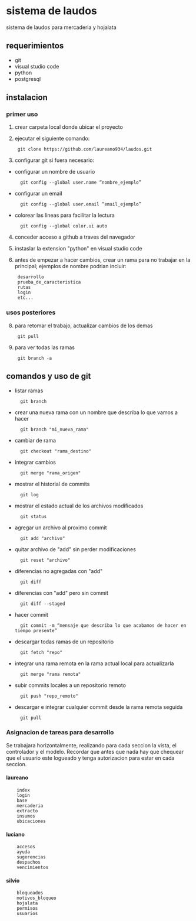 # sistema de laudos
sistema de laudos para mercaderia y hojalata

## requerimientos
- git
- visual studio code
- python
- postgresql

## instalacion

### primer uso

1. crear carpeta local donde ubicar el proyecto

2. ejecutar el siguiente comando:

        git clone https://github.com/laureano934/laudos.git

3. configurar git si fuera necesario:

- configurar un nombre de usuario

        git config --global user.name “nombre_ejemplo”

- configurar un email

        git config --global user.email “email_ejemplo”

- colorear las lineas para facilitar la lectura

        git config --global color.ui auto

4. conceder acceso a github a traves del navegador

5. instaslar la extension "python" en visual studio code

6. antes de empezar a hacer cambios, crear un rama para no trabajar en la principal; ejemplos de nombre podrian incluir:

        desarrollo
        prueba_de_caracteristica
        rutas
        login
        etc...

### usos posteriores

8. para retomar el trabajo, actualizar cambios de los demas
        
        git pull

7. para ver todas las ramas

        git branch -a

## comandos y uso de git

- listar ramas

        git branch

- crear una nueva rama con un nombre que describa lo que vamos a hacer

        git branch "mi_nueva_rama"

- cambiar de rama

        git checkout "rama_destino"

- integrar cambios

        git merge "rama_origen"

- mostrar el historial de commits

        git log

- mostrar el estado actual de los archivos modificados
        
        git status

- agregar un archivo al proximo commit

        git add "archivo"

- quitar archivo de "add" sin perder modificaciones
        
        git reset "archivo"

- diferencias no agregadas con "add"
        
        git diff

- diferencias con "add" pero sin commit

        git diff --staged

- hacer commit

        git commit -m “mensaje que describa lo que acabamos de hacer en tiempo presente”

- descargar todas ramas de un repositorio

        git fetch "repo"

- integrar una rama remota en la rama actual local para actualizarla
        
        git merge "rama remota"

- subir commits locales a un repositorio remoto

        git push "repo_remoto"

- descargar e integrar cualquier commit desde la rama remota seguida 

        git pull

### Asignacion de tareas para desarrollo

Se trabajara horizontalmente, realizando para cada seccion la vista, el controlador y el modelo.
Recordar que antes que nada hay que chequear que el usuario este logueado y tenga autorizacion para estar en cada seccion.

#### laureano

        index
        login
        base
        mercaderia
        extracto
        insumos
        ubicaciones

#### luciano

        accesos
        ayuda
        sugerencias
        despachos
        vencimientos

#### silvio

        bloqueados
        motivos_bloqueo
        hojalata
        permisos
        usuarios
